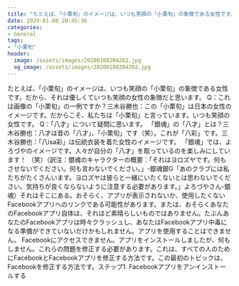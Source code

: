 ```yaml
---
title: "たとえば、「小栗旬」のイメージは、いつも笑顔の「小栗旬」の象徴である女性です。"
date: 2020-01-08 20:45:36
categories:
- General
tags:
- "小栗旬"
header:
  image: /assets/images/20200108204202.jpg
  og_image: /assets/images/20200108204202.jpg
---
```


たとえば、「小栗旬」のイメージは、いつも笑顔の「小栗旬」の象徴である女性です。だから、それは優しくていつも笑顔の女性の象徴だと思います。 Q：これは画像の「小栗旬」の一例ですか？三木谷勝也：この「小栗旬」は日本の女性のイメージです。だからこそ、私たちは「小栗旬」と言っています。いつも笑顔の女性です。 Q：「八才」について疑問に思います。 「銀魂」の「八才」とは？三木谷勝也：八才は昔の「八才」、「小栗旬」です（笑）。これが「八彩」です。三木谷勝也：「八isa彩」は伝統衣装を着た女性のイメージです。 「銀魂」では、よろづやのイメージです。人々が自分の「八才」を取っているのを楽しみにしています！ （笑）（訳注：銀魂のキャラクターの概要：「それはヨロズヤです。何もさせないでください。何も言わないでください。」-銀魂銀G「あのクラブには私たちがたくさんいます。ヨロズヤは彼らと一緒にいたくないとは思わないでください。気持ちが良くならないように注意する必要があります。」よろづやさん-銀魂）それはそこにある。おそらく、アプリが表示されないか、使用したくないFacebookアプリへのリンクである可能性があります。または、おそらくあなたのFacebookアプリ自体は、それほど素晴らしいものではありません。たぶんあなたのFacebookアプリは時々クラッシュし、あなたはFacebookアプリ中毒になる準備ができていないだけかもしれません。アプリを使用することはできません。 Facebookにアクセスできません。アプリをインストールしましたが、何もしません。これらの問題を修正する必要があります。これは、すべての人のためにFacebookとFacebookアプリを修正する方法です。この最初のトピックは、Facebookを修正する方法です。ステップ1. Facebookアプリをアンインストールする
